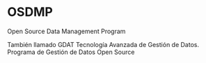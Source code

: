 # OSDMP
Open Source Data Management Program

También llamado GDAT Tecnología Avanzada de Gestión de Datos.
Programa de Gestión de Datos Open Source
